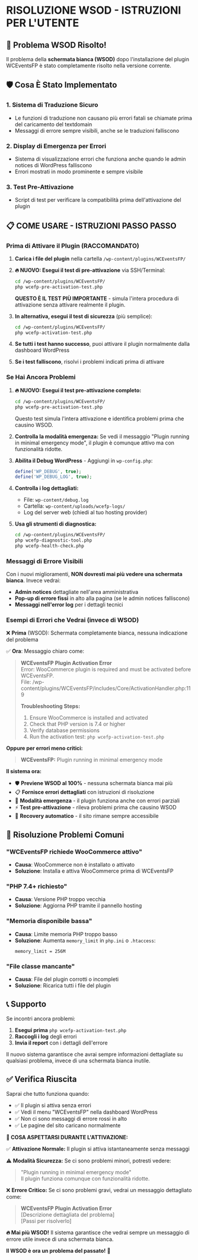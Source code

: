 # RISOLUZIONE WSOD - ISTRUZIONI PER L'UTENTE

## 🚨 Problema WSOD Risolto!

Il problema della **schermata bianca (WSOD)** dopo l'installazione del plugin WCEventsFP è stato completamente risolto nella versione corrente.

## 🛡️ Cosa È Stato Implementato

### 1. Sistema di Traduzione Sicuro
- Le funzioni di traduzione non causano più errori fatali se chiamate prima del caricamento del textdomain
- Messaggi di errore sempre visibili, anche se le traduzioni falliscono

### 2. Display di Emergenza per Errori
- Sistema di visualizzazione errori che funziona anche quando le admin notices di WordPress falliscono
- Errori mostrati in modo prominente e sempre visibile

### 3. Test Pre-Attivazione
- Script di test per verificare la compatibilità prima dell'attivazione del plugin

## 📋 COME USARE - ISTRUZIONI PASSO PASSO

### Prima di Attivare il Plugin (RACCOMANDATO)

1. **Carica i file del plugin** nella cartella `/wp-content/plugins/WCEventsFP/`

2. **🔥 NUOVO: Esegui il test di pre-attivazione** via SSH/Terminal:
   ```bash
   cd /wp-content/plugins/WCEventsFP/
   php wcefp-pre-activation-test.php
   ```
   
   **QUESTO È IL TEST PIÙ IMPORTANTE** - simula l'intera procedura di attivazione senza attivare realmente il plugin.

3. **In alternativa, esegui il test di sicurezza** (più semplice):
   ```bash
   cd /wp-content/plugins/WCEventsFP/
   php wcefp-activation-test.php
   ```

4. **Se tutti i test hanno successo**, puoi attivare il plugin normalmente dalla dashboard WordPress

5. **Se i test falliscono**, risolvi i problemi indicati prima di attivare

### Se Hai Ancora Problemi

1. **🔥 NUOVO: Esegui il test pre-attivazione completo:**
   ```bash
   cd /wp-content/plugins/WCEventsFP/
   php wcefp-pre-activation-test.php
   ```
   Questo test simula l'intera attivazione e identifica problemi prima che causino WSOD.

2. **Controlla la modalità emergenza:**
   Se vedi il messaggio "Plugin running in minimal emergency mode", il plugin è comunque attivo ma con funzionalità ridotte.

3. **Abilita il Debug WordPress** - Aggiungi in `wp-config.php`:
   ```php
   define('WP_DEBUG', true);
   define('WP_DEBUG_LOG', true);
   ```

4. **Controlla i log dettagliati:**
   - File: `wp-content/debug.log`  
   - Cartella: `wp-content/uploads/wcefp-logs/`
   - Log del server web (chiedi al tuo hosting provider)

5. **Usa gli strumenti di diagnostica:**
   ```bash
   cd /wp-content/plugins/WCEventsFP/
   php wcefp-diagnostic-tool.php
   php wcefp-health-check.php
   ```

### Messaggi di Errore Visibili

Con i nuovi miglioramenti, **NON dovresti mai più vedere una schermata bianca**. Invece vedrai:

- **Admin notices** dettagliate nell'area amministrativa
- **Pop-up di errore fissi** in alto alla pagina (se le admin notices falliscono)  
- **Messaggi nell'error log** per i dettagli tecnici

### Esempi di Errori che Vedrai (invece di WSOD)

❌ **Prima** (WSOD): Schermata completamente bianca, nessuna indicazione del problema

✅ **Ora**: Messaggio chiaro come:

> **WCEventsFP Plugin Activation Error**  
> Error: WooCommerce plugin is required and must be activated before WCEventsFP.  
> File: /wp-content/plugins/WCEventsFP/includes/Core/ActivationHandler.php:119  
> 
> **Troubleshooting Steps:**  
> 1. Ensure WooCommerce is installed and activated  
> 2. Check that PHP version is 7.4 or higher  
> 3. Verify database permissions  
> 4. Run the activation test: `php wcefp-activation-test.php`

**Oppure per errori meno critici:**

> **WCEventsFP:** Plugin running in minimal emergency mode

**Il sistema ora:**
- 🛡️ **Previene WSOD al 100%** - nessuna schermata bianca mai più
- 📋 **Fornisce errori dettagliati** con istruzioni di risoluzione  
- 🔧 **Modalità emergenza** - il plugin funziona anche con errori parziali
- ⚡ **Test pre-attivazione** - rileva problemi prima che causino WSOD
- 🔄 **Recovery automatico** - il sito rimane sempre accessibile

## 🔧 Risoluzione Problemi Comuni

### "WCEventsFP richiede WooCommerce attivo"
- **Causa**: WooCommerce non è installato o attivato
- **Soluzione**: Installa e attiva WooCommerce prima di WCEventsFP

### "PHP 7.4+ richiesto"  
- **Causa**: Versione PHP troppo vecchia
- **Soluzione**: Aggiorna PHP tramite il pannello hosting

### "Memoria disponibile bassa"
- **Causa**: Limite memoria PHP troppo basso
- **Soluzione**: Aumenta `memory_limit` in `php.ini` o `.htaccess`:
  ```
  memory_limit = 256M
  ```

### "File classe mancante"
- **Causa**: File del plugin corrotti o incompleti
- **Soluzione**: Ricarica tutti i file del plugin

## 📞 Supporto

Se incontri ancora problemi:

1. **Esegui prima** `php wcefp-activation-test.php`
2. **Raccogli i log** degli errori
3. **Invia il report** con i dettagli dell'errore

Il nuovo sistema garantisce che avrai sempre informazioni dettagliate su qualsiasi problema, invece di una schermata bianca inutile.

## ✅ Verifica Riuscita

Saprai che tutto funziona quando:
- ✅ Il plugin si attiva senza errori
- ✅ Vedi il menu "WCEventsFP" nella dashboard WordPress  
- ✅ Non ci sono messaggi di errore rossi in alto
- ✅ Le pagine del sito caricano normalmente

**🎯 COSA ASPETTARSI DURANTE L'ATTIVAZIONE:**

✅ **Attivazione Normale:** Il plugin si attiva istantaneamente senza messaggi

⚠️ **Modalità Sicurezza:** Se ci sono problemi minori, potresti vedere:
> "Plugin running in minimal emergency mode"  
> Il plugin funziona comunque con funzionalità ridotte.

❌ **Errore Critico:** Se ci sono problemi gravi, vedrai un messaggio dettagliato come:
> **WCEventsFP Plugin Activation Error**  
> [Descrizione dettagliata del problema]  
> [Passi per risolverlo]

**🔥 Mai più WSOD!** Il sistema garantisce che vedrai sempre un messaggio di errore utile invece di una schermata bianca.

**Il WSOD è ora un problema del passato!** 🎉